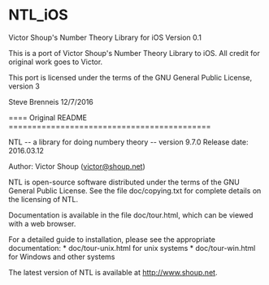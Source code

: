 # NTL_iOS
Victor Shoup's Number Theory Library for iOS
Version 0.1

This is a port of Victor Shoup's Number Theory Library to iOS.
All credit for original work goes to Victor.

This port is licensed under the terms of the GNU General Public
License, version 3

Steve Brenneis 12/7/2016

==== Original README ===========================================

NTL  -- a library for doing numbery theory --  version 9.7.0
Release date: 2016.03.12

Author: Victor Shoup (victor@shoup.net)

NTL is open-source software distributed under the terms of the
GNU General Public License.
See the file doc/copying.txt for complete details on the licensing
of NTL.

Documentation is available in the file doc/tour.html, which can
be viewed with a web browser.

For a detailed guide to installation, please see the appropriate
documentation:
    * doc/tour-unix.html for unix systems
    * doc/tour-win.html for Windows and other systems

The latest version of NTL is available at http://www.shoup.net.

